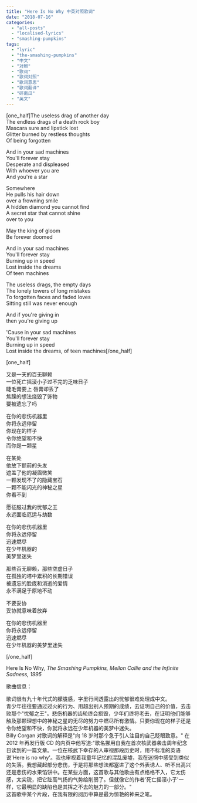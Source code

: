 ```yaml
---
title: "Here Is No Why 中英对照歌词"
date: "2018-07-16"
categories: 
  - "all-posts"
  - "localised-lyrics"
  - "smashing-pumpkins"
tags: 
  - "lyric"
  - "the-smashing-pumpkins"
  - "中文"
  - "对照"
  - "歌词"
  - "歌词对照"
  - "歌词意思"
  - "歌词翻译"
  - "碎南瓜"
  - "英文"
---
```


\[one\_half\]The useless drag of another day  
The endless drags of a death rock boy  
Mascara sure and lipstick lost  
Glitter burned by restless thoughts  
Of being forgotten

And in your sad machines  
You'll forever stay  
Desperate and displeased  
With whoever you are  
And you're a star

Somewhere  
He pulls his hair down  
over a frowning smile  
A hidden diamond you cannot find  
A secret star that cannot shine  
over to you

May the king of gloom  
Be forever doomed

And in your sad machines  
You'll forever stay  
Burning up in speed  
Lost inside the dreams  
Of teen machines

The useless drags, the empty days  
The lonely towers of long mistakes  
To forgotten faces and faded loves  
Sitting still was never enough

And if you're giving in  
then you're giving up

'Cause in your sad machines  
You'll forever stay  
Burning up in speed  
Lost inside the dreams, of teen machines\[/one\_half\]

\[one\_half\]

又是一天的百无聊赖  
一位死亡摇滚小子过不完的乏味日子  
睫毛膏要上 唇膏却丢了  
焦躁的想法烧毁了饰物  
要被遗忘了吗

在你的悲伤机器里  
你将永远停留  
你现在的样子  
令你绝望和不快  
而你是一颗星

在某处  
他放下额前的头发  
遮盖了他的凝眉微笑  
一颗发现不了的隐藏宝石  
一颗不能闪光的神秘之星  
你看不到

愿征服过我的忧郁之王  
永远面临厄运与劫数

在你的悲伤机器里  
你将永远停留  
迅速燃尽  
在少年机器的  
美梦里迷失

那些百无聊赖，那些空虚日子  
在孤独的塔中累积的长期错误  
被遗忘的脸庞和消逝的爱情  
永不满足于原地不动

不要妥协  
妥协就意味着放弃

在你的悲伤机器里  
你将永远停留  
迅速燃尽  
在少年机器的美梦里迷失

\[/one\_half\]

Here Is No Why, _The Smashing Pumpkins, Mellon Collie and the Infinite Sadness, 1995_

歌曲信息：

歌词很有九十年代式的朦胧感，字里行间透露出的忧郁很难处理成中文。  
青少年往往要通过过火的行为、用超出别人预期的成绩，去证明自己的价值，去击败那个"忧郁之王"。悲伤机器的齿轮终会损毁，少年们终将老去，在证明他们能够触及那颗理想中的神秘之星的无尽的努力中燃尽所有激情。只要你现在的样子还是令你绝望和不快，你就将永远在少年机器的美梦中迷失。  
Billy Corgan 对歌词的解释是"向 18 岁时那个急于引人注目的自己眨眼致意。" 在 2012 年再发行版 CD 的内页中他写道:"歌名挪用自我在首次核武器袭击周年纪念日读到的一篇文章。一位在核武下幸存的人审视那段历史时，用不标准的英语说'Here is no why'。我也审视着我童年记忆的混乱废墟，我在迷惘中感受到类似的失落。我想藏起部分悲伤，于是将那些想法都塞进了这个外表诱人、听不出高兴还是悲伤的水果馅饼中。在某些方面，这首歌与其他歌曲有点格格不入，它太伤感，太尖锐，把它趾高气扬的气势给削弱了。但就像它的作者'死亡摇滚小子'一样，它最明显的缺陷也是其挥之不去的魅力的一部分。"  
这首歌中某个片段，在我有限的阅历中算是最为惊艳的神来之笔。
